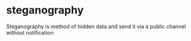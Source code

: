 # steganography
Steganography is method of hidden data and send it via a public channel without notification
